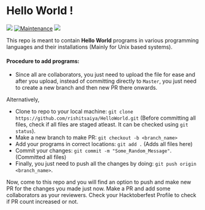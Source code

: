 # Hello World !
<img src="https://cdn.rawgit.com/sindresorhus/awesome/d7305f38d29fed78fa85652e3a63e154dd8e8829/media/badge.svg"> [![Maintenance](https://img.shields.io/badge/Maintained%3F-yes-green.svg)]() <img src="https://img.shields.io/github/license/payloadbox/xss-payload-list">

This repo is meant to contain <b>Hello World</b> programs in various programming languages and their installations (Mainly for Unix based systems).

#### Procedure to add programs:

- Since all are collaborators, you just need to upload the file for ease and after you upload, instead of committing directly to `Master`, you just need to create a new branch and then new PR there onwards.

Alternatively,

- Clone to repo to your local machine: `git clone https://github.com/rishitsaiya/HelloWorld.git`
(Before committing all files, check if all files are staged atleast. It can be checked using `git status`).
- Make a new branch to make PR: `git checkout -b <branch_name>`
- Add your programs in correct locations: `git add .` (Adds all files here)
- Commit your changes: `git commit -m "Some_Random_Message"`. (Committed all files)
- Finally, you just need to push all the changes by doing: `git push origin <branch_name>`. 

Now, come to this repo and you will find an option to push and make new PR for the changes you made just now. Make a PR and add some collaborators as your reviewers.
Check your Hacktoberfest Profile to check if PR count increased or not. 

